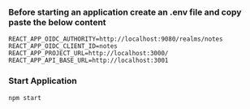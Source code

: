 ### Before starting an application create an .env file and copy paste the below content 

```
REACT_APP_OIDC_AUTHORITY=http://localhost:9080/realms/notes
REACT_APP_OIDC_CLIENT_ID=notes
REACT_APP_PROJECT_URL=http://localhost:3000/
REACT_APP_API_BASE_URL=http://localhost:3001
```


### Start Application

```
npm start
```
